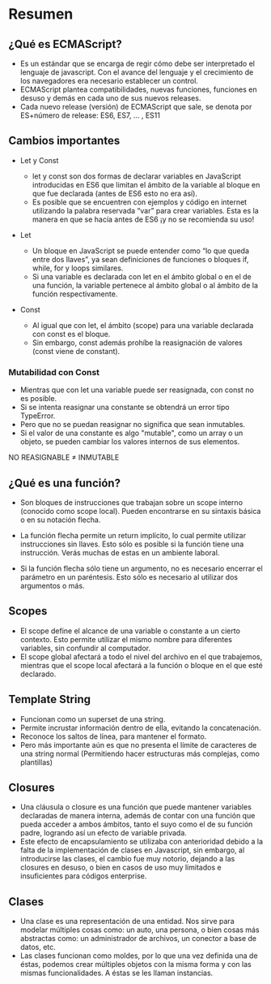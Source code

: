 # Resumen

## ¿Qué es ECMAScript?
- Es un estándar que se encarga de regir cómo debe ser interpretado el lenguaje de javascript. Con el avance del lenguaje y el crecimiento de los navegadores era necesario establecer un control.
- ECMAScript plantea compatibilidades, nuevas funciones, funciones en desuso y demás en cada uno de sus nuevos releases.
- Cada nuevo release (versión) de ECMAScript que sale, se denota por ES+número de release:
ES6, ES7, … , ES11

## Cambios importantes
- Let y Const
  - let y const son dos formas de declarar variables en JavaScript introducidas en ES6 que limitan el ámbito de la variable al bloque en que fue declarada (antes de ES6 esto no era así).
  - Es posible que se encuentren con ejemplos y código en internet utilizando la palabra reservada “var” para crear variables. Esta es la manera en que se hacía antes de ES6 ¡y no se recomienda su uso!

- Let 
  - Un bloque en JavaScript se puede entender como “lo que queda entre dos llaves”, ya sean definiciones de funciones o bloques if, while, for y loops similares. 
  - Si una variable es declarada con let en el ámbito global o en el de una función, la variable pertenece al ámbito global o al ámbito de la función respectivamente.

- Const
  - Al igual que con let, el ámbito (scope) para una variable declarada con const es el bloque. 
  - Sin embargo, const además prohíbe la reasignación de valores (const viene de constant).

### Mutabilidad con Const
- Mientras que con let una variable puede ser reasignada, con const no es posible. 
- Si se intenta reasignar una constante se obtendrá un error tipo TypeError. 
- Pero que no se puedan reasignar no significa que sean inmutables. 
- Si el valor de una constante es algo "mutable", como un array o un objeto, se pueden cambiar los valores internos de sus elementos.

<p> NO REASIGNABLE ≠ INMUTABLE </p>

## ¿Qué es una función?
- Son bloques de instrucciones que trabajan sobre un scope interno (conocido como scope local). Pueden encontrarse en su sintaxis básica o en su notación flecha.

- La función flecha permite un return implícito, lo cual permite utilizar instrucciones sin llaves. Esto sólo es posible si la función tiene una instrucción. Verás muchas de estas en un ambiente laboral.
- Si la función flecha sólo tiene un argumento, no es necesario encerrar el parámetro en un paréntesis. Esto sólo es necesario al utilizar dos argumentos o más.

## Scopes
- El scope define el alcance de una variable o constante a un cierto contexto. Esto permite utilizar el mismo nombre para diferentes variables, sin confundir al computador.
- El scope global afectará a todo el nivel del archivo en el que trabajemos, mientras que el scope local afectará a la función o bloque en el que esté declarado.

## Template String
- Funcionan como un superset de una string.
- Permite incrustar información dentro de ella, evitando la concatenación.
- Reconoce los saltos de línea, para mantener el formato.
- Pero más importante aún es que no presenta el límite de caracteres de una string normal (Permitiendo hacer estructuras más complejas, como plantillas)

## Closures 
- Una cláusula o closure es una función que puede mantener variables declaradas de manera interna, además de contar con una función que pueda acceder a ambos ámbitos, tanto el suyo como el de su función padre, logrando así un efecto de variable privada.
- Este efecto de encapsulamiento se utilizaba con anterioridad debido a la falta de la implementación de clases en Javascript, sin embargo, al introducirse las clases, el cambio fue muy notorio, dejando a las closures en desuso, o bien en casos de uso muy limitados e insuficientes para códigos enterprise.

## Clases
- Una clase es una representación de una entidad. Nos sirve para modelar múltiples cosas como: un auto, una persona, o bien cosas más abstractas como: un administrador de archivos, un conector a base de datos, etc.
- Las clases funcionan como moldes, por lo que una vez definida una de éstas, podemos crear múltiples objetos con la misma forma y con las mismas funcionalidades. A éstas se les llaman instancias.




